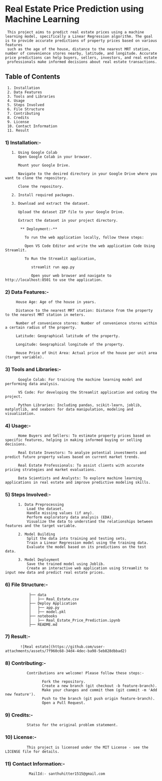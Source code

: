 # Real Estate Price Prediction using Machine Learning
  
     This project aims to predict real estate prices using a machine learning model, specifically a Linear Regression algorithm. The goal is to provide accurate predictions of property prices based on various features 
     such as the age of the house, distance to the nearest MRT station, number of convenience stores nearby, latitude, and longitude. Accurate price predictions can help buyers, sellers, investors, and real estate 
     professionals make informed decisions about real estate transactions.

     
 ## Table of Contents
 
     1. Installation
     2. Data Features
     3. Tools and Libraries
     4. Usage
     5. Steps Involved
     6. File Structure
     7. Contributing
     8. Credits
     9. License
     10. Contact Information
     11. Result

   ### 1) Installation:-

       1. Using Google Colab
          Open Google Colab in your browser.
          
          Mount your Google Drive.
          
          Navigate to the desired directory in your Google Drive where you want to clone the repository.
          
          Clone the repository. 
         
       2. Install required packages.
     
       3. Download and extract the dataset.
       
          Upload the dataset ZIP file to your Google Drive.
          
          Extract the dataset in your project directory.

           ** Deployment:-**

             To run the web application locally, follow these steps:

             Open VS Code Editor and write the web application Code Using Streamlit.

             To Run the Streamlit application,
           
                streamlit run app.py
             
                Open your web browser and navigate to http://localhost:8501 to use the application.


   ### 2) Data Features:-
   
         House Age: Age of the house in years.
      
         Distance to the nearest MRT station: Distance from the property to the nearest MRT station in meters.
      
         Number of convenience stores: Number of convenience stores within a certain radius of the property.
      
         Latitude: Geographical latitude of the property.
      
         Longitude: Geographical longitude of the property.
      
         House Price of Unit Area: Actual price of the house per unit area (target variable).

   ### 3) Tools and Libraries:-
    
          Google Colab: For training the machine learning model and performing data analysis.
       
          VS Code: For developing the Streamlit application and coding the project.
       
          Python Libraries: Including pandas, scikit-learn, joblib, matplotlib, and seaborn for data manipulation, modeling and visualization.


   ### 4) Usage:-

          Home Buyers and Sellers: To estimate property prices based on specific features, helping in making informed buying or selling decisions.
          
          Real Estate Investors: To analyze potential investments and predict future property values based on current market trends.
          
          Real Estate Professionals: To assist clients with accurate pricing strategies and market evaluations.
          
          Data Scientists and Analysts: To explore machine learning applications in real estate and improve predictive modeling skills.


       
   ### 5) Steps Involved:-
     
          1. Data Preprocessing
              Load the dataset.
              Handle missing values (if any).
              Perform exploratory data analysis (EDA).
              Visualize the data to understand the relationships between features and the target variable.
          
          2. Model Building
              Split the data into training and testing sets.
              Train a Linear Regression model using the training data.
              Evaluate the model based on its predictions on the test data.
          
          3. Model Deployment
              Save the trained model using Joblib.
              Create an interactive web application using Streamlit to input new data and predict real estate prices.

     
   ### 6) File Structure:-

               ├── data
               │   ├── Real_Estate.csv
               ├── Deploy Application
               │   ├── app.py
               │   ├── model.pkl
               ├── notebooks
               │   ├── Real_Estate_Price_Prediction.ipynb
               ├── README.md


   ### 7) Result:-

          
           ![Real estate](https://github.com/user-attachments/assets/7f960c68-34d4-4dec-ba98-5eb828dbbad2)

       
   ### 8) Contributing:-


              Contributions are welcome! Please follow these steps:-

                     Fork the repository.
                     Create a new branch (git checkout -b feature-branch).
                     Make your changes and commit them (git commit -m 'Add new feature').
                     Push to the branch (git push origin feature-branch).
                     Open a Pull Request.
                     
     
   ### 9) Credits:-
       
              Statso for the original problem statement.
     
   ### 10) License:-

              This project is licensed under the MIT License - see the LICENSE file for details.
              
   ### 11) Contact Information:-

               MailId:- santhuhitter1515@gmail.com

   
